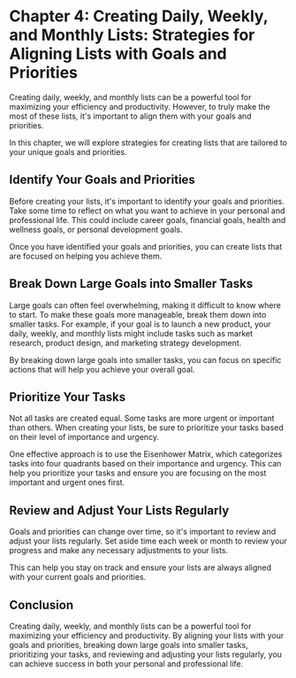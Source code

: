 Chapter 4: Creating Daily, Weekly, and Monthly Lists: Strategies for Aligning Lists with Goals and Priorities
=============================================================================================================

Creating daily, weekly, and monthly lists can be a powerful tool for maximizing your efficiency and productivity. However, to truly make the most of these lists, it's important to align them with your goals and priorities.

In this chapter, we will explore strategies for creating lists that are tailored to your unique goals and priorities.

Identify Your Goals and Priorities
----------------------------------

Before creating your lists, it's important to identify your goals and priorities. Take some time to reflect on what you want to achieve in your personal and professional life. This could include career goals, financial goals, health and wellness goals, or personal development goals.

Once you have identified your goals and priorities, you can create lists that are focused on helping you achieve them.

Break Down Large Goals into Smaller Tasks
-----------------------------------------

Large goals can often feel overwhelming, making it difficult to know where to start. To make these goals more manageable, break them down into smaller tasks. For example, if your goal is to launch a new product, your daily, weekly, and monthly lists might include tasks such as market research, product design, and marketing strategy development.

By breaking down large goals into smaller tasks, you can focus on specific actions that will help you achieve your overall goal.

Prioritize Your Tasks
---------------------

Not all tasks are created equal. Some tasks are more urgent or important than others. When creating your lists, be sure to prioritize your tasks based on their level of importance and urgency.

One effective approach is to use the Eisenhower Matrix, which categorizes tasks into four quadrants based on their importance and urgency. This can help you prioritize your tasks and ensure you are focusing on the most important and urgent ones first.

Review and Adjust Your Lists Regularly
--------------------------------------

Goals and priorities can change over time, so it's important to review and adjust your lists regularly. Set aside time each week or month to review your progress and make any necessary adjustments to your lists.

This can help you stay on track and ensure your lists are always aligned with your current goals and priorities.

Conclusion
----------

Creating daily, weekly, and monthly lists can be a powerful tool for maximizing your efficiency and productivity. By aligning your lists with your goals and priorities, breaking down large goals into smaller tasks, prioritizing your tasks, and reviewing and adjusting your lists regularly, you can achieve success in both your personal and professional life.
